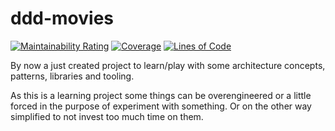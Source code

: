 # ddd-movies

[![Maintainability Rating](https://sonarcloud.io/api/project_badges/measure?project=lujop_ddd-movies&metric=sqale_rating)](https://sonarcloud.io/dashboard?id=lujop_ddd-movies)
[![Coverage](https://sonarcloud.io/api/project_badges/measure?project=lujop_ddd-movies&metric=coverage)](https://sonarcloud.io/dashboard?id=lujop_ddd-movies)
[![Lines of Code](https://sonarcloud.io/api/project_badges/measure?project=lujop_ddd-movies&metric=ncloc)](https://sonarcloud.io/dashboard?id=lujop_ddd-movies)

By now a just created project to learn/play with some architecture concepts, patterns, libraries and tooling.

As this is a learning project some things can be overengineered or a little forced in the purpose of experiment with something.
Or on the other way simplified to not invest too much time on them.
